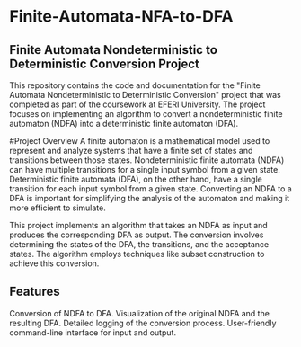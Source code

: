 # Finite-Automata-NFA-to-DFA

## Finite Automata Nondeterministic to Deterministic Conversion Project


This repository contains the code and documentation for the "Finite Automata Nondeterministic to Deterministic Conversion" project that was completed as part of the coursework at EFERI University. The project focuses on implementing an algorithm to convert a nondeterministic finite automaton (NDFA) into a deterministic finite automaton (DFA).

#Project Overview
A finite automaton is a mathematical model used to represent and analyze systems that have a finite set of states and transitions between those states. Nondeterministic finite automata (NDFA) can have multiple transitions for a single input symbol from a given state. Deterministic finite automata (DFA), on the other hand, have a single transition for each input symbol from a given state. Converting an NDFA to a DFA is important for simplifying the analysis of the automaton and making it more efficient to simulate.

This project implements an algorithm that takes an NDFA as input and produces the corresponding DFA as output. The conversion involves determining the states of the DFA, the transitions, and the acceptance states. The algorithm employs techniques like subset construction to achieve this conversion.

## Features
Conversion of NDFA to DFA.
Visualization of the original NDFA and the resulting DFA.
Detailed logging of the conversion process.
User-friendly command-line interface for input and output.
